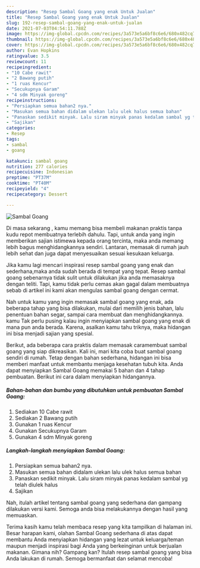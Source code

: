 ```yaml
---
description: "Resep Sambal Goang yang enak Untuk Jualan"
title: "Resep Sambal Goang yang enak Untuk Jualan"
slug: 192-resep-sambal-goang-yang-enak-untuk-jualan
date: 2021-07-03T04:54:11.788Z
image: https://img-global.cpcdn.com/recipes/3a573e5a6bf8c6e6/680x482cq70/sambal-goang-foto-resep-utama.jpg
thumbnail: https://img-global.cpcdn.com/recipes/3a573e5a6bf8c6e6/680x482cq70/sambal-goang-foto-resep-utama.jpg
cover: https://img-global.cpcdn.com/recipes/3a573e5a6bf8c6e6/680x482cq70/sambal-goang-foto-resep-utama.jpg
author: Evan Hopkins
ratingvalue: 3.5
reviewcount: 11
recipeingredient:
- "10 Cabe rawit"
- "2 Bawang putih"
- "1 ruas Kencur"
- "Secukupnya Garam"
- "4 sdm Minyak goreng"
recipeinstructions:
- "Persiapkan semua bahan2 nya."
- "Masukan semua bahan didalam ulekan lalu ulek halus semua bahan"
- "Panaskan sedikit minyak. Lalu siram minyak panas kedalam sambal yg telah diulek halus"
- "Sajikan"
categories:
- Resep
tags:
- sambal
- goang

katakunci: sambal goang 
nutrition: 277 calories
recipecuisine: Indonesian
preptime: "PT37M"
cooktime: "PT40M"
recipeyield: "4"
recipecategory: Dessert

---
```



![Sambal Goang](https://img-global.cpcdn.com/recipes/3a573e5a6bf8c6e6/680x482cq70/sambal-goang-foto-resep-utama.jpg)

Di masa  sekarang , kamu memang bisa membeli makanan praktis tanpa kudu repot membuatnya terlebih dahulu. Tapi, untuk anda yang ingin memberikan sajian istimewa kepada orang tercinta, maka anda memang lebih bagus menghidangkannya sendiri. Lantaran, memasak di rumah jauh lebih sehat dan juga dapat menyesuaikan sesuai kesukaan keluarga.

Jika kamu lagi mencari inspirasi resep sambal goang yang enak dan sederhana,maka anda sudah berada di tempat yang tepat. Resep sambal goang  sebenarnya tidak sulit untuk dilakukan jika anda memasaknya dengan teliti. Tapi, kamu tidak perlu cemas akan gagal dalam membuatnya 
sebab di artikel ini kami akan mengulas sambal goang dengan cermat.  



Nah untuk kamu yang ingin memasak sambal goang yang enak, ada beberapa tahap yang bisa dilakukan, mulai dari memilih jenis bahan, lalu penentuan bahan segar, sampai cara membuat dan menghidangkannya. kamu Tak perlu pusing kalau ingin menyiapkan sambal goang yang enak di mana pun anda berada. Karena, asalkan kamu  tahu triknya, maka hidangan ini bisa menjadi sajian yang spesial.

Berikut, ada beberapa cara praktis  dalam memasak caramembuat sambal goang yang siap dikreasikan. Kali ini, mari kita coba buat sambal goang sendiri di rumah. Tetap dengan bahan sederhana, hidangan ini bisa memberi manfaat untuk membantu menjaga kesehatan tubuh kita. Anda dapat menyiapkan Sambal Goang memakai 5 bahan dan 4 tahap pembuatan. Berikut ini cara dalam menyiapkan hidangannya.

<!--inarticleads1-->

##### Bahan-bahan dan bumbu yang dibutuhkan untuk pembuatan Sambal Goang:

1. Sediakan 10 Cabe rawit
1. Sediakan 2 Bawang putih
1. Gunakan 1 ruas Kencur
1. Gunakan Secukupnya Garam
1. Gunakan 4 sdm Minyak goreng




<!--inarticleads2-->

##### Langkah-langkah menyiapkan Sambal Goang:

1. Persiapkan semua bahan2 nya.
1. Masukan semua bahan didalam ulekan lalu ulek halus semua bahan
1. Panaskan sedikit minyak. Lalu siram minyak panas kedalam sambal yg telah diulek halus
1. Sajikan




Nah, itulah artikel tentang  sambal goang  yang sederhana dan gampang dilakukan versi kami. Semoga anda bisa melakukannya dengan hasil yang memuaskan. 

Terima kasih kamu telah membaca resep yang kita tampilkan di halaman ini. Besar harapan kami, olahan  Sambal Goang sederhana di atas dapat membantu Anda menyiapkan hidangan yang lezat untuk keluarga/teman maupun menjadi inspirasi bagi Anda yang berkeinginan untuk berjualan makanan. Gimana nih? Gampang kan? Itulah resep sambal goang yang bisa Anda lakukan di rumah. Semoga bermanfaat dan selamat mencoba!

